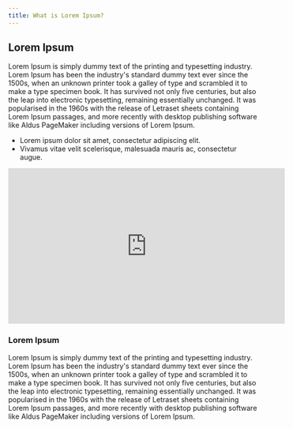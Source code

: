 ```yaml
---
title: What is Lorem Ipsum?
---
```


## Lorem Ipsum 

Lorem Ipsum is simply dummy text of the printing and typesetting industry. Lorem Ipsum has been the industry's standard dummy text ever since the 1500s, when an unknown printer took a galley of type and scrambled it to make a type specimen book. It has survived not only five centuries, but also the leap into electronic typesetting, remaining essentially unchanged. It was popularised in the 1960s with the release of Letraset sheets containing Lorem Ipsum passages, and more recently with desktop publishing software like Aldus PageMaker including versions of Lorem Ipsum.

- Lorem ipsum dolor sit amet, consectetur adipiscing elit.
- Vivamus vitae velit scelerisque, malesuada mauris ac, consectetur augue.

<iframe width="560" height="315" src="https://www.youtube.com/embed/CmzKQ3PSrow" frameborder="0" allow="accelerometer; autoplay; clipboard-write; encrypted-media; gyroscope; picture-in-picture" allowfullscreen></iframe>  

### Lorem Ipsum
Lorem Ipsum is simply dummy text of the printing and typesetting industry. Lorem Ipsum has been the industry's standard dummy text ever since the 1500s, when an unknown printer took a galley of type and scrambled it to make a type specimen book. It has survived not only five centuries, but also the leap into electronic typesetting, remaining essentially unchanged. It was popularised in the 1960s with the release of Letraset sheets containing Lorem Ipsum passages, and more recently with desktop publishing software like Aldus PageMaker including versions of Lorem Ipsum.
